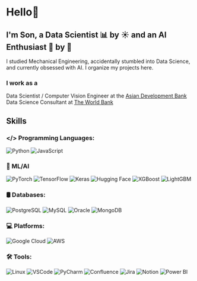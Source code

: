 # Hello👋

## I'm Son, a Data Scientist 📊 by ☀️ and an AI Enthusiast 🤖 by 🌙 

I studied Mechanical Engineering, accidentally stumbled into Data Science, and currently obsessed with AI.
I organize my projects here.

### I work as a
Data Scientist / Computer Vision Engineer at the [Asian Development Bank](https://www.adb.org/)<br>
Data Science Consultant at [The World Bank](https://www.worldbank.org/ext/en/home)

## Skills

### </> Programming Languages:
![Python](https://img.shields.io/badge/Python-3776AB?logo=python&logoColor=white&style=for-the-badge)
![JavaScript](https://img.shields.io/badge/JavaScript-F7DF1E?logo=javascript&logoColor=black&style=for-the-badge)

### 🧠 ML/AI
![PyTorch](https://img.shields.io/badge/PyTorch-EE4C2C?logo=pytorch&logoColor=white&style=for-the-badge)
![TensorFlow](https://img.shields.io/badge/TensorFlow-FF6F00?logo=tensorflow&logoColor=white&style=for-the-badge)
![Keras](https://img.shields.io/badge/Keras-D00000?logo=keras&logoColor=white&style=for-the-badge)
![Hugging Face](https://img.shields.io/badge/%20HuggingFace-FFD21F?logo=huggingface&logoColor=black&style=for-the-badge)
![XGBoost](https://img.shields.io/badge/XGBoost-EC4D28?logo=xgboost&logoColor=white&style=for-the-badge)
![LightGBM](https://img.shields.io/badge/LightGBM-026664?logo=leaflet&logoColor=white&style=for-the-badge)

### 🛢 Databases:
![PostgreSQL](https://img.shields.io/badge/PostgreSQL-4169E1?logo=postgresql&logoColor=white&style=for-the-badge)
![MySQL](https://img.shields.io/badge/MySQL-4479A1?logo=mysql&logoColor=white&style=for-the-badge)
![Oracle](https://img.shields.io/badge/Oracle-F80000?logo=oracle&logoColor=white&style=for-the-badge)
![MongoDB](https://img.shields.io/badge/MongoDB-47A248?logo=mongodb&logoColor=white&style=for-the-badge)

### 💻 Platforms: 
![Google Cloud](https://img.shields.io/badge/GCP-4285F4?logo=googlecloud&logoColor=white&style=for-the-badge)
![AWS](https://img.shields.io/badge/AWS-232F3E?logo=amazonaws&logoColor=white&style=for-the-badge)

### 🛠️ Tools:
![Linux](https://img.shields.io/badge/Linux-FCC624?logo=linux&logoColor=black&style=for-the-badge)
![VSCode](https://img.shields.io/badge/VSCode-007ACC?logo=visualstudiocode&logoColor=white&style=for-the-badge)
![PyCharm](https://img.shields.io/badge/PyCharm-000000?logo=pycharm&logoColor=white&style=for-the-badge)
![Confluence](https://img.shields.io/badge/Confluence-172B4D?logo=confluence&logoColor=white&style=for-the-badge)
![Jira](https://img.shields.io/badge/Jira-0052CC?logo=jira&logoColor=white&style=for-the-badge)
![Notion](https://img.shields.io/badge/Notion-000000?logo=notion&logoColor=white&style=for-the-badge)
![Power BI](https://img.shields.io/badge/PowerBI-F2C811?logo=powerbi&logoColor=black&style=for-the-badge)
